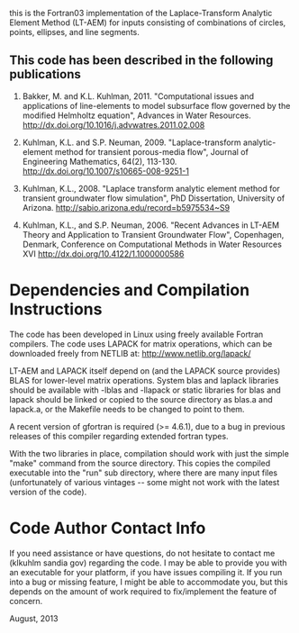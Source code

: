 this is the Fortran03 implementation of the Laplace-Transform Analytic
Element Method (LT-AEM) for inputs consisting of combinations of
circles, points, ellipses, and line segments.

This code has been described in the following publications
----------------------------------------------------------
1) Bakker, M. and K.L. Kuhlman, 2011. "Computational issues and
applications of line-elements to model subsurface flow governed by the
modified Helmholtz equation", Advances in Water Resources.
http://dx.doi.org/10.1016/j.advwatres.2011.02.008

2) Kuhlman, K.L. and S.P. Neuman, 2009. "Laplace-transform
analytic-element method for transient porous-media flow", Journal of
Engineering Mathematics, 64(2), 113-130. 
http://dx.doi.org/10.1007/s10665-008-9251-1

3) Kuhlman, K.L., 2008. "Laplace transform analytic element method for
transient groundwater flow simulation", PhD Dissertation, University
of Arizona.
http://sabio.arizona.edu/record=b5975534~S9

4) Kuhlman, K.L., and S.P. Neuman, 2006. "Recent Advances in LT-AEM
Theory and Application to Transient Groundwater Flow", Copenhagen,
Denmark, Conference on Computational Methods in Water Resources XVI
http://dx.doi.org/10.4122/1.1000000586


Dependencies and Compilation Instructions
============================================================
The code has been developed in Linux using freely available Fortran
compilers.  The code uses LAPACK for matrix operations, which can be
downloaded freely from NETLIB at: http://www.netlib.org/lapack/

LT-AEM and LAPACK itself depend on (and the LAPACK source provides)
BLAS for lower-level matrix operations.  System blas and laplack
libraries should be available with -lblas and -llapack or static
libraries for blas and lapack should be linked or copied to the source
directory as blas.a and lapack.a, or the Makefile needs to be changed
to point to them.

A recent version of gfortran is required (>= 4.6.1), due to a bug in
previous releases of this compiler regarding extended fortran types.

With the two libraries in place, compilation should work with just the
simple "make" command from the source directory.  This copies the
compiled executable into the "run" sub directory, where there are many
input files (unfortunately of various vintages -- some might not work
with the latest version of the code).


Code Author Contact Info
============================================================ 
If you need assistance or have questions, do not hesitate to contact
me (klkuhlm <at> sandia <dot> gov) regarding the code.  I may be able
to provide you with an executable for your platform, if you have
issues compiling it.  If you run into a bug or missing feature, I
might be able to accommodate you, but this depends on the amount of
work required to fix/implement the feature of concern.

August, 2013
